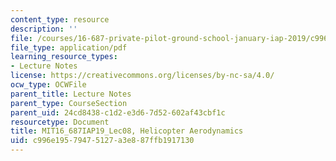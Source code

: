 ```yaml
---
content_type: resource
description: ''
file: /courses/16-687-private-pilot-ground-school-january-iap-2019/c996e19579475127a3e887ffb1917130_MIT16_687IAP19_Lec08.pdf
file_type: application/pdf
learning_resource_types:
- Lecture Notes
license: https://creativecommons.org/licenses/by-nc-sa/4.0/
ocw_type: OCWFile
parent_title: Lecture Notes
parent_type: CourseSection
parent_uid: 24cd8438-c1d2-e3d6-7d52-602af43cbf1c
resourcetype: Document
title: MIT16_687IAP19_Lec08, Helicopter Aerodynamics
uid: c996e195-7947-5127-a3e8-87ffb1917130
---
```

